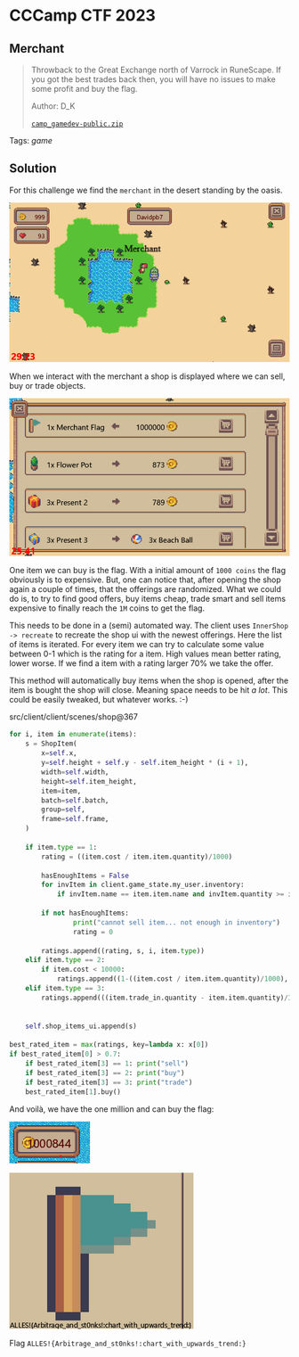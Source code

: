 # CCCamp CTF 2023

## Merchant

> 
> Throwback to the Great Exchange north of Varrock in RuneScape. If you got the best trades back then, you will have no issues to make some profit and buy the flag.
>
>  Author: D_K
>
> [`camp_gamedev-public.zip`](../camp_gamedev-public.zip)

Tags: _game_

## Solution
For this challenge we find the `merchant` in the desert standing by the oasis. 

![](images/location.png)

When we interact with the merchant a shop is displayed where we can sell, buy or trade objects.

![](images/shop.png)

One item we can buy is the flag. With a initial amount of `1000 coins` the flag obviously is to expensive. But, one can notice that, after opening the shop again a couple of times, that the offerings are randomized. What we could do is, to try to find good offers, buy items cheap, trade smart and sell items expensive to finally reach the `1M` coins to get the flag.

This needs to be done in a (semi) automated way. The client uses `InnerShop -> recreate` to recreate the shop ui with the newest offerings. Here the list of items is iterated. For every item we can try to calculate some value between 0-1 which is the rating for a item. High values mean better rating, lower worse. If we find a item with a rating larger 70% we take the offer.

This method will automatically buy items when the shop is opened, after the item is bought the shop will close. Meaning space needs to be hit *a lot*. This could be easily tweaked, but whatever works. :-)

src/client/client/scenes/shop@367
```python
for i, item in enumerate(items):
    s = ShopItem(
        x=self.x,
        y=self.height + self.y - self.item_height * (i + 1),
        width=self.width,
        height=self.item_height,
        item=item,
        batch=self.batch,
        group=self,
        frame=self.frame,
    )

    if item.type == 1:
        rating = ((item.cost / item.item.quantity)/1000)

        hasEnoughItems = False
        for invItem in client.game_state.my_user.inventory:
            if invItem.name == item.item.name and invItem.quantity >= item.item.quantity: hasEnoughItems = True

        if not hasEnoughItems:
                print("cannot sell item... not enough in inventory")
                rating = 0
        
        ratings.append((rating, s, i, item.type))
    elif item.type == 2:
        if item.cost < 10000:
            ratings.append((1-((item.cost / item.item.quantity)/1000), s, i, item.type))
    elif item.type == 3:
        ratings.append(((item.trade_in.quantity - item.item.quantity)/3, s, i, item.type))


    self.shop_items_ui.append(s)

best_rated_item = max(ratings, key=lambda x: x[0])
if best_rated_item[0] > 0.7:
    if best_rated_item[3] == 1: print("sell")
    if best_rated_item[3] == 2: print("buy")
    if best_rated_item[3] == 3: print("trade")
    best_rated_item[1].buy()
```

And voilà, we have the one million and can buy the flag:

![](images/one_million.png)

![](images/flag.png)

Flag `ALLES!{Arbitrage_and_st0nks!:chart_with_upwards_trend:}`